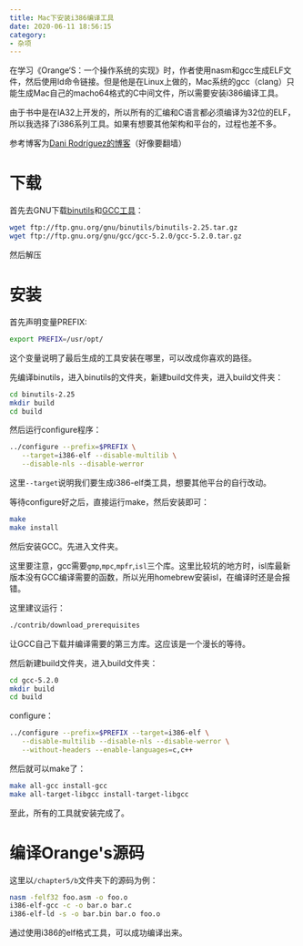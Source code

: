 ```yaml
---
title: Mac下安装i386编译工具
date: 2020-06-11 18:56:15
category:
- 杂项
---
```


在学习《Orange‘S：一个操作系统的实现》时，作者使用nasm和gcc生成ELF文件，然后使用ld命令链接。但是他是在Linux上做的，Mac系统的gcc（clang）只能生成Mac自己的macho64格式的C中间文件，所以需要安装i386编译工具。

由于书中是在IA32上开发的，所以所有的汇编和C语言都必须编译为32位的ELF，所以我选择了i386系列工具。如果有想要其他架构和平台的，过程也差不多。

参考博客为[Dani Rodríguez的博客](https://www.danirod.es/blog/2015/i386-elf-gcc-on-mac)（好像要翻墙）

<!--more-->

# 下载

首先去GNU下载[binutils](ftp://ftp.gnu.org/gnu/binutils/binutils-2.25.tar.gz)和[GCC工具](ftp://ftp.gnu.org/gnu/gcc/gcc-5.2.0/gcc-5.2.0.tar.gz)：

```bash
wget ftp://ftp.gnu.org/gnu/binutils/binutils-2.25.tar.gz
wget ftp://ftp.gnu.org/gnu/gcc/gcc-5.2.0/gcc-5.2.0.tar.gz
```

然后解压

# 安装

首先声明变量PREFIX:

```bash
export PREFIX=/usr/opt/
```

这个变量说明了最后生成的工具安装在哪里，可以改成你喜欢的路径。

先编译binutils，进入binutils的文件夹，新建build文件夹，进入build文件夹：

```bash
cd binutils-2.25
mkdir build
cd build
```

然后运行configure程序：

```bash
../configure --prefix=$PREFIX \
   --target=i386-elf --disable-multilib \
   --disable-nls --disable-werror
```

这里`--target`说明我们要生成i386-elf类工具，想要其他平台的自行改动。

等待configure好之后，直接运行make，然后安装即可：

```bash
make
make install
```



然后安装GCC。先进入文件夹。

这里要注意，gcc需要`gmp`,`mpc`,`mpfr`,`isl`三个库。这里比较坑的地方时，isl库最新版本没有GCC编译需要的函数，所以光用homebrew安装isl，在编译时还是会报错。

这里建议运行：

```bash
./contrib/download_prerequisites
```

让GCC自己下载并编译需要的第三方库。这应该是一个漫长的等待。

然后新建build文件夹，进入build文件夹：

```bash
cd gcc-5.2.0
mkdir build
cd build
```

configure：

```bash
../configure --prefix=$PREFIX --target=i386-elf \
   --disable-multilib --disable-nls --disable-werror \
   --without-headers --enable-languages=c,c++
```

然后就可以make了：

```bash
make all-gcc install-gcc
make all-target-libgcc install-target-libgcc
```

至此，所有的工具就安装完成了。

# 编译Orange's源码

这里以`/chapter5/b`文件夹下的源码为例：

```bash
nasm -felf32 foo.asm -o foo.o
i386-elf-gcc -c -o bar.o bar.c
i386-elf-ld -s -o bar.bin bar.o foo.o
```

通过使用i386的elf格式工具，可以成功编译出来。